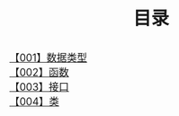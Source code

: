 
<style>
p{
  line-height:1.5;
}
.line a{
  font-size:18px;
}

</style>
<p style = "font-size:32px;font-weight:bold;text-align:center;">目录</p>

<div class = "line"><a href = "/Home/front-end/ts/ts001">【001】数据类型</a></div>
<div class = "line"><a href = "/Home/front-end/ts/ts002">【002】函数</a></div>
<div class = "line"><a href = "/Home/front-end/ts/ts003">【003】接口</a></div>
<div class = "line"><a href = "/Home/front-end/ts/ts004">【004】类</a></div>

